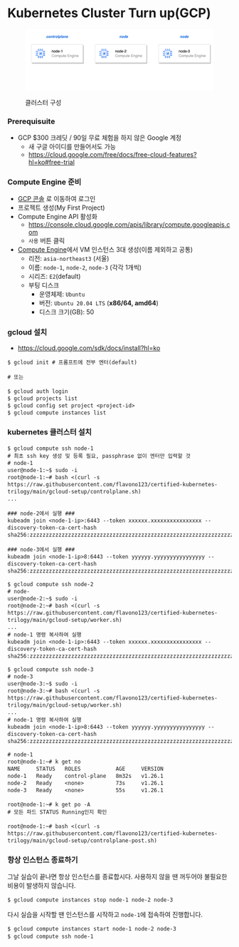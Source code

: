 # Kubernetes Cluster Turn up(GCP)

<figure><img src="../../.gitbook/assets/cluster-arch.png" alt=""><figcaption><p>클러스터 구성</p></figcaption></figure>

### Prerequisuite

* GCP $300 크레딧 / 90일 무료 체험을 하지 않은 Google 계정
  * 새 구글 아이디를 만들어서도 가능
  * https://cloud.google.com/free/docs/free-cloud-features?hl=ko#free-trial

### Compute Engine 준비

* [GCP 콘솔](https://console.cloud.google.com/) 로 이동하여 로그인
* 프로젝트 생성(My First Project)
* Compute Engine API 활성화
  * https://console.cloud.google.com/apis/library/compute.googleapis.com
  * `사용` 버튼 클릭
* [Compute Engine](https://console.cloud.google.com/compute/instances)에서 VM 인스턴스 3대 생성(이름 제외하고 공통)
  * 리전: `asia-northeast3` (서울)
  * 이름: `node-1`, `node-2`, `node-3` (각각 1개씩)
  * 시리즈: `E2`(default)
  * 부팅 디스크
    * 운영체제: `Ubuntu`
    * 버전: `Ubuntu 20.04 LTS` (**x86/64, amd64**)
    * 디스크 크기(GB): 50

### gcloud 설치

* https://cloud.google.com/sdk/docs/install?hl=ko

```shell
$ gcloud init # 프롬프트에 전부 엔터(default)

# 또는

$ gcloud auth login
$ gcloud projects list
$ gcloud config set project <project-id>
$ gcloud compute instances list
```

### kubernetes 클러스터 설치

```shell
$ gcloud compute ssh node-1
# 최초 ssh key 생성 및 등록 필요, passphrase 없이 엔터만 입력할 것
# node-1
user@node-1:~$ sudo -i
root@node-1:~# bash <(curl -s https://raw.githubusercontent.com/flavono123/certified-kubernetes-trilogy/main/gcloud-setup/controlplane.sh)
...

### node-2에서 실행 ###
kubeadm join <node-1-ip>:6443 --token xxxxxx.xxxxxxxxxxxxxxxx --discovery-token-ca-cert-hash sha256:zzzzzzzzzzzzzzzzzzzzzzzzzzzzzzzzzzzzzzzzzzzzzzzzzzzzzzzzzzzzzzzz

### node-3에서 실행 ###
kubeadm join <node-1-ip>8:6443 --token yyyyyy.yyyyyyyyyyyyyyyy --discovery-token-ca-cert-hash sha256:zzzzzzzzzzzzzzzzzzzzzzzzzzzzzzzzzzzzzzzzzzzzzzzzzzzzzzzzzzzzzzzz
```

```shell
$ gcloud compute ssh node-2
# node-
user@node-2:~$ sudo -i
root@node-2:~# bash <(curl -s https://raw.githubusercontent.com/flavono123/certified-kubernetes-trilogy/main/gcloud-setup/worker.sh)
...
# node-1 명령 복사하여 실행
kubeadm join <node-1-ip>:6443 --token xxxxxx.xxxxxxxxxxxxxxxx --discovery-token-ca-cert-hash sha256:zzzzzzzzzzzzzzzzzzzzzzzzzzzzzzzzzzzzzzzzzzzzzzzzzzzzzzzzzzzzzzzz
```

```shell
$ gcloud compute ssh node-3
# node-3
user@node-3:~$ sudo -i
root@node-3:~# bash <(curl -s https://raw.githubusercontent.com/flavono123/certified-kubernetes-trilogy/main/gcloud-setup/worker.sh)
...
# node-1 명령 복사하여 실행
kubeadm join <node-1-ip>8:6443 --token yyyyyy.yyyyyyyyyyyyyyyy --discovery-token-ca-cert-hash sha256:zzzzzzzzzzzzzzzzzzzzzzzzzzzzzzzzzzzzzzzzzzzzzzzzzzzzzzzzzzzzzzzz
```

```shell
# node-1
root@node-1:~# k get no
NAME     STATUS   ROLES           AGE     VERSION
node-1   Ready    control-plane   8m32s   v1.26.1
node-2   Ready    <none>          73s     v1.26.1
node-3   Ready    <none>          55s     v1.26.1

root@node-1:~# k get po -A
# 모든 파드 STATUS Running인지 확인

root@node-1:~# bash <(curl -s https://raw.githubusercontent.com/flavono123/certified-kubernetes-trilogy/main/gcloud-setup/controlplane-post.sh)
```

### 항상 인스턴스 종료하기

그날 실습이 끝나면 항상 인스턴스를 종료합시다. 사용하지 않을 땐 꺼두어야 불필요한 비용이 발생하지 않습니다.

```sh
$ gcloud compute instances stop node-1 node-2 node-3
```

다시 실습을 시작할 땐 인스턴스를 시작하고 `node-1`에 접속하여 진행합니다.

```sh
$ gcloud compute instances start node-1 node-2 node-3
$ gcloud compute ssh node-1
```
